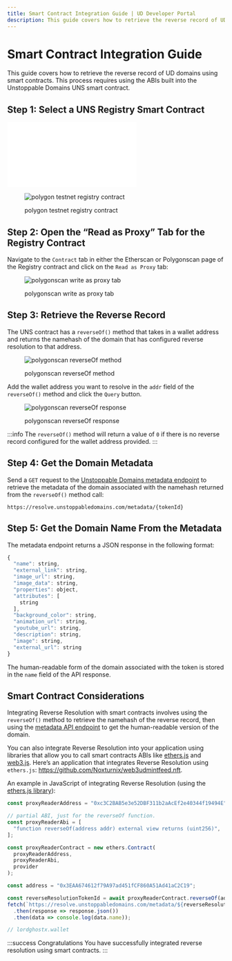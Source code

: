 ```yaml
---
title: Smart Contract Integration Guide | UD Developer Portal
description: This guide covers how to retrieve the reverse record of UD domains using smart contracts. This process requires using the ABIs built into the Unstoppable Domains UNS smart contract.
---
```


# Smart Contract Integration Guide

This guide covers how to retrieve the reverse record of UD domains using smart contracts. This process requires using the ABIs built into the Unstoppable Domains UNS smart contract.

## Step 1: Select a UNS Registry Smart Contract

<embed src="/snippets/_uns_smart_contracts.md" />

<figure>

![polygon testnet registry contract](/images/polygon-testnet-registry-contract.png)

<figcaption>polygon testnet registry contract</figcaption>
</figure>

## Step 2: Open the “Read as Proxy” Tab for the Registry Contract

Navigate to the `Contract` tab in either the Etherscan or Polygonscan page of the Registry contract and click on the `Read as Proxy` tab:

<figure>

![polygonscan write as proxy tab](/images/read-as-proxy.png)

<figcaption>polygonscan write as proxy tab</figcaption>
</figure>

## Step 3: Retrieve the Reverse Record

The UNS contract has a `reverseOf()` method that takes in a wallet address and returns the namehash of the domain that has configured reverse resolution to that address.

<figure>

![polygonscan reverseOf method](/images/reverse-of-abi.png '#width=50%')

<figcaption>polygonscan reverseOf method</figcaption>
</figure>

Add the wallet address you want to resolve in the `addr` field of the `reverseOf()` method and click the `Query` button.

<figure>

![polygonscan reverseOf response](/images/reverse-of-abi-response.png)

<figcaption>polygonscan reverseOf response</figcaption>
</figure>

:::info
The `reverseOf()` method will return a value of `0` if there is no reverse record configured for the wallet address provided.
:::

## Step 4: Get the Domain Metadata

Send a `GET` request to the [Unstoppable Domains metadata endpoint](https://resolve.unstoppabledomains.com/api-docs/#/Meta%20Data/MetaDataController.getMetaData) to retrieve the metadata of the domain associated with the namehash returned from the `reverseOf()` method call:

```
https://resolve.unstoppabledomains.com/metadata/{tokenId}
```

## Step 5: Get the Domain Name From the Metadata

The metadata endpoint returns a JSON response in the following format:

```javascript
{
  "name": string,
  "external_link": string,
  "image_url": string,
  "image_data": string,
  "properties": object,
  "attributes": [
    string
  ],
  "background_color": string,
  "animation_url": string,
  "youtube_url": string,
  "description": string,
  "image": string,
  "external_url": string
}
```

The human-readable form of the domain associated with the token is stored in the `name` field of the API response.

## Smart Contract Considerations

Integrating Reverse Resolution with smart contracts involves using the `reverseOf()` method to retrieve the namehash of the reverse record, then using the [metadata API endpoint](https://resolve.unstoppabledomains.com/api-docs/#/Meta%20Data/MetaDataController.getMetaData) to get the human-readable version of the domain.

You can also integrate Reverse Resolution into your application using libraries that allow you to call smart contracts ABIs like [ethers.js](https://github.com/ethers-io/ethers.js/) and [web3.js](https://github.com/ChainSafe/web3.js). Here’s an application that integrates Reverse Resolution using `ethers.js`: <https://github.com/Noxturnix/web3udmintfeed.nft>.

An example in JavaScript of integrating Reverse Resolution (using the [ethers.js library](https://www.npmjs.com/package/ethers)):

```javascript
const proxyReaderAddress = "0xc3C2BAB5e3e52DBF311b2aAcEf2e40344f19494E";

// partial ABI, just for the reverseOf function.
const proxyReaderAbi = [
  "function reverseOf(address addr) external view returns (uint256)",
];

const proxyReaderContract = new ethers.Contract(
  proxyReaderAddress,
  proxyReaderAbi,
  provider
);

const address = "0x3EAA674612f79A97ad451fCF860A51Ad41aC2C19";

const reverseResolutionTokenId = await proxyReaderContract.reverseOf(address);
fetch(`https://resolve.unstoppabledomains.com/metadata/${reverseResolutionTokenId}`)
  .then(response => response.json())
  .then(data => console.log(data.name));

// lordghostx.wallet
```

:::success Congratulations
You have successfully integrated reverse resolution using smart contracts.
:::
